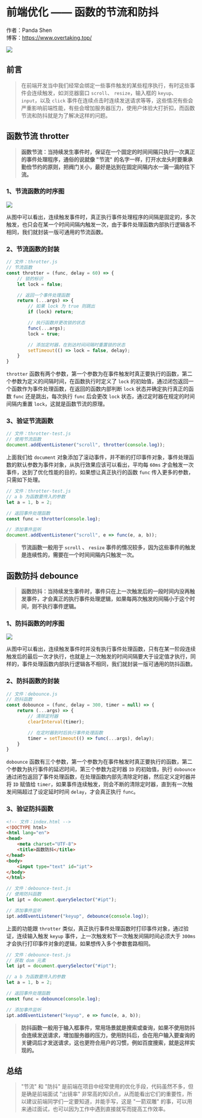 
# 前端优化 —— 函数的节流和防抖

作者：Panda Shen<br>
博客：https://www.overtaking.top/<br>

![](https://www.overtaking.top/2017/06/12/20170612130942/throttle-vs-debounce.png)



## 前言

> 在前端开发当中我们经常会绑定一些事件触发的某些程序执行，有时这些事件会连续触发，如浏览器窗口 `scroll`、 `resize`，输入框的 `keyup`、 `input`，以及 `click` 事件在连续点击时连续发送请求等等，这些情况有些会严重影响前端性能，有些会增加服务器压力，使用户体验大打折扣，而函数节流和防抖就是为了解决这样的问题。


## 函数节流 throtter

> **函数节流：当持续发生事件时，保证在一个固定的时间间隔只执行一次真正的事件处理程序，通俗的说就像 "节流" 的名字一样，打开水龙头时要秉承勤俭节约的原则，把阀门关小，最好是达到在固定间隔内水一滴一滴的往下流。**

### 1、节流函数的时序图

![](https://www.overtaking.top/2017/06/12/20170612130942/fun-throtter.png)

从图中可以看出，连续触发事件时，真正执行事件处理程序的间隔是固定的，多次触发，也只会在某一个时间间隔内触发一次，由于事件处理函数内部执行逻辑各不相同，我们就封装一版可通用的节流函数。

### 2、节流函数的封装

```js
// 文件：throtter.js
// 节流函数
const throtter = (func, delay = 60) => {
    // 锁的标识
    let lock = false;

    // 返回一个事件处理函数
    return (...args) => {
        // 如果 lock 为 true 则跳出
        if (lock) return;

        // 执行函数并更改锁的状态
        func(...args);
        lock = true;

        // 添加定时器，在到达时间间隔时重置锁的状态
        setTimeout(() => lock = false, delay);
    }
}
```

`throtter` 函数有两个参数，第一个参数为在事件触发时真正要执行的函数，第二个参数为定义的间隔时间，在函数执行时定义了 `lock` 的初始值，通过闭包返回一个函数作为事件处理函数，在返回的函数内部判断 `lock` 状态并确定执行真正的函数 `func` 还是跳出，每次执行 `func` 后会更改 `lock` 状态，通过定时器在规定的时间间隔内重置 `lock`，这就是函数节流的原理。

### 3、验证节流函数

```js
// 文件：throtter-test.js
// 使用节流函数
document.addEventListener("scroll", throtter(console.log));
```

上面我们给 `document` 对象添加了滚动事件，并不断的打印事件对象，事件处理函数的默认参数为事件对象，从执行效果应该可以看出，平均每 `60ms` 才会触发一次事件，达到了优化性能的目的，如果想让真正执行的函数 `func` 传入更多的参数，只需如下处理。

```js
// 文件：throtter-test.js
// a b 为函数要传入的参数
let a = 1, b = 2;

// 返回事件处理函数
const func = throtter(console.log);

// 添加事件监听
document.addEventListener("scroll", e => func(e, a, b));
```

> **节流函数一般用于 `scroll` 、 `resize` 事件的情况较多，因为这些事件的触发是连续性的，需要在一个时间间隔内只触发一次。**


## 函数防抖 debounce

> **函数防抖：当持续发生事件时，事件只在上一次触发后的一段时间内没再触发事件，才会真正的执行事件处理逻辑，如果每两次触发的间隔小于这个时间，则不执行事件逻辑。**

### 1、防抖函数的时序图

![](https://www.overtaking.top/2017/06/12/20170612130942/fun-debounce.png)

从图中可以看出，连续触发事件时并没有执行事件处理函数，只有在某一阶段连续触发后的最后一次才执行，也就是上一次触发的时间间隔要大于设定值才执行，同样的，事件处理函数内部执行逻辑各不相同，我们就封装一版可通用的防抖函数。

### 2、防抖函数的封装

```js
// 文件：debounce.js
// 防抖函数
const dobounce = (func, delay = 300, timer = null) => {
    return (...args) => {
        // 清除定时器
        clearInterval(timer);

        // 在定时器到时后执行事件处理函数
        timer = setTimeout(() => func(...args), delay);
    }
}
```

`dobounce` 函数有三个参数，第一个参数为在事件触发时真正要执行的函数，第二个参数为执行事件的延迟时间，第三个参数为定时器 `ID` 的初始值，执行 `dobounce` 通过闭包返回了事件处理函数，在处理函数内部先清除定时器，然后定义定时器并将 `ID` 赋值给 `timer`，如果事件连续触发，则会不断的清除定时器，直到有一次触发间隔超过了设定延时时间 `delay`，才会真正执行 `func`。

### 3、验证防抖函数

```html
<!-- 文件：index.html -->
<!DOCTYPE html>
<html lang="en">
<head>
    <meta charset="UTF-8">
    <title>函数防抖</title>
</head>
<body>
    <input type="text" id="ipt">
</body>
</html>
```

```js
// 文件：debounce-test.js
// 使用防抖函数
let ipt = document.querySelector("#ipt");

// 添加事件监听
ipt.addEventListener("keyup", debounce(console.log));
```

上面的功能跟 `throtter` 类似，真正执行事件处理函数时打印事件对象，通过验证，连续输入触发 `keyup` 事件，上一次触发和下一次触发间隔时间必须大于 `300ms` 才会执行打印事件对象的逻辑，如果想传入多个参数套路相同。

```js
// 文件：debounce-test.js
// 获取 dom 元素
let ipt = document.querySelector("#ipt");

// a b 为函数要传入的参数
let a = 1, b = 2;

// 返回事件处理函数
const func = debounce(console.log);

// 添加事件监听
ipt.addEventListener("keyup", e => func(e, a, b));
```

> **防抖函数一般用于输入框事件，常用场景就是搜索或查询，如果不使用防抖会连续发送请求，增加服务器的压力，使用防抖后，会在用户输入要查询的关键词后才发送请求，这也更符合用户的习惯，例如百度搜索，就是这样实现的。**


## 总结

> "节流" 和 "防抖" 是前端在项目中经常使用的优化手段，代码虽然不多，但是确是前端面试 "出镜率" 非常高的知识点，从而能看出它们的重要性，所以建议前端同学们一定要知道，并能手写，这是 "一箭双雕" 的事，可以用来通过面试，也可以因为工作中遇到直接就写而提高工作效率。

